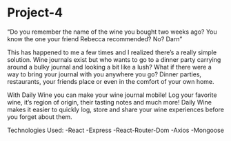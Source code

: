 # Project-4



“Do you remember the name of the wine you bought two weeks ago? You know the one your friend Rebecca recommended? No? Darn”

This has happened to me a few times and I realized there’s a really simple solution. Wine journals exist but who wants to go to a dinner party carrying around a bulky journal and looking a bit like a lush? What if there were a way to bring your journal with you anywhere you go? Dinner parties, restaurants, your friends place or even in the comfort of your own home.

With Daily Wine you can make your wine journal mobile! Log your favorite wine, it’s region of origin, their tasting notes and much more! Daily Wine makes it easier to quickly log, store and share your wine experiences before you forget about them.

Technologies Used:
-React
-Express
-React-Router-Dom
-Axios
-Mongoose 
